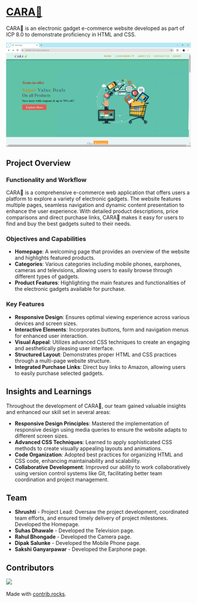# [CARA🌿](https://e-commerce-electronic-gadgets-website.netlify.app/)

CARA🌿 is an electronic gadget e-commerce website developed as part of ICP 8.0 to demonstrate proficiency in HTML and CSS.

![HomePage](/Images/HomePage.png)

## Project Overview

### Functionality and Workflow

CARA🌿 is a comprehensive e-commerce web application that offers users a platform to explore a variety of electronic gadgets. The website features multiple pages, seamless navigation and dynamic content presentation to enhance the user experience. With detailed product descriptions, price comparisons and direct purchase links, CARA🌿 makes it easy for users to find and buy the best gadgets suited to their needs.

### Objectives and Capabilities

- **Homepage**: A welcoming page that provides an overview of the website and highlights featured products.
- **Categories**: Various categories including mobile phones, earphones, cameras and televisions, allowing users to easily browse through different types of gadgets.
- **Product Features**: Highlighting the main features and functionalities of the electronic gadgets available for purchase.

### Key Features

- **Responsive Design**: Ensures optimal viewing experience across various devices and screen sizes.
- **Interactive Elements**: Incorporates buttons, form and navigation menus for enhanced user interaction.
- **Visual Appeal**: Utilizes advanced CSS techniques to create an engaging and aesthetically pleasing user interface.
- **Structured Layout**: Demonstrates proper HTML and CSS practices through a multi-page website structure.
- **Integrated Purchase Links**: Direct buy links to Amazon, allowing users to easily purchase selected gadgets.

## Insights and Learnings

Throughout the development of CARA🌿, our team gained valuable insights and enhanced our skill set in several areas:

- **Responsive Design Principles**: Mastered the implementation of responsive design using media queries to ensure the website adapts to different screen sizes.
- **Advanced CSS Techniques**: Learned to apply sophisticated CSS methods to create visually appealing layouts and animations.
- **Code Organization**: Adopted best practices for organizing HTML and CSS code, enhancing maintainability and scalability.
- **Collaborative Development**: Improved our ability to work collaboratively using version control systems like Git, facilitating better team coordination and project management.

## Team

- **Shrushti** - Project Lead: Oversaw the project development, coordinated team efforts, and ensured timely delivery of project milestones. Developed the Homepage.
- **Suhas Dhawale** - Developed the Television page.
- **Rahul Bhongade** - Developed the Camera page.
- **Dipak Salunke** - Developed the Mobile Phone page.
- **Sakshi Ganyarpawar** - Developed the Earphone page.

## Contributors

<a href="https://github.com/SuhasDhawale/icp-8.0-html-css-group-project-2/graphs/contributors">
  <img src="https://contrib.rocks/image?repo=SuhasDhawale/icp-8.0-html-css-group-project-2" />
</a>

Made with [contrib.rocks](https://contrib.rocks).